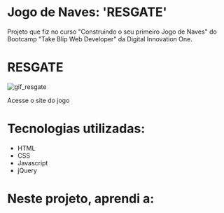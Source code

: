 # Jogo de Naves: 'RESGATE'
Projeto que fiz no curso "Construindo o seu primeiro Jogo de Naves" do Bootcamp "Take Blip Web Developer" da Digital Innovation One.

# RESGATE
  
  ![gif_resgate](https://user-images.githubusercontent.com/81118959/160459192-89b9dfd5-e43f-4717-8494-0dc33523f50c.gif)
  
  Acesse o site do jogo
  
  
  # Tecnologias utilizadas:
  * HTML
  * CSS
  * Javascript
  * jQuery
  
  
  # Neste projeto, aprendi a:
  
